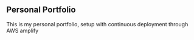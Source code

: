 
## Personal Portfolio

This is my personal portfolio, setup with continuous deployment through AWS amplify 

